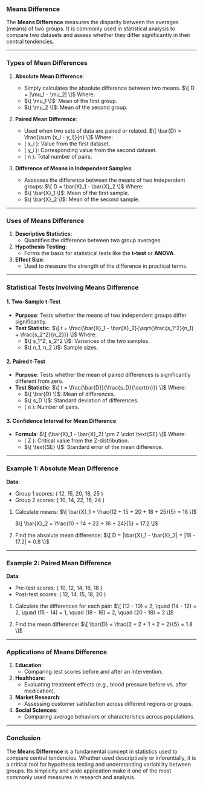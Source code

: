 ### **Means Difference**

The **Means Difference** measures the disparity between the averages (means) of two groups. It is commonly used in statistical analysis to compare two datasets and assess whether they differ significantly in their central tendencies.

---

### **Types of Mean Differences**

1. **Absolute Mean Difference**:
   - Simply calculates the absolute difference between two means.
   $\[
   D = |\mu_1 - \mu_2|
   \]$
   Where:
   - $\( \mu_1 \)$: Mean of the first group.
   - $\( \mu_2 \)$: Mean of the second group.

2. **Paired Mean Difference**:
   - Used when two sets of data are paired or related.
   $\[
   \bar{D} = \frac{\sum (x_i - y_i)}{n}
   \]$
   Where:
   - \( x_i \): Value from the first dataset.
   - \( y_i \): Corresponding value from the second dataset.
   - \( n \): Total number of pairs.

3. **Difference of Means in Independent Samples**:
   - Assesses the difference between the means of two independent groups:
   $\[
   D = \bar{X}_1 - \bar{X}_2
   \]$
   Where:
   - $\( \bar{X}_1 \)$: Mean of the first sample.
   - $\( \bar{X}_2 \)$: Mean of the second sample.

---

### **Uses of Means Difference**

1. **Descriptive Statistics**:
   - Quantifies the difference between two group averages.
2. **Hypothesis Testing**:
   - Forms the basis for statistical tests like the **t-test** or **ANOVA**.
3. **Effect Size**:
   - Used to measure the strength of the difference in practical terms.

---

### **Statistical Tests Involving Means Difference**

#### **1. Two-Sample t-Test**
- **Purpose**: Tests whether the means of two independent groups differ significantly.
- **Test Statistic**:
  $\[
  t = \frac{\bar{X}_1 - \bar{X}_2}{\sqrt{\frac{s_1^2}{n_1} + \frac{s_2^2}{n_2}}}
  \]$
  Where:
  - $\( s_1^2, s_2^2 \)$: Variances of the two samples.
  - $\( n_1, n_2 \)$: Sample sizes.

#### **2. Paired t-Test**
- **Purpose**: Tests whether the mean of paired differences is significantly different from zero.
- **Test Statistic**:
  $\[
  t = \frac{\bar{D}}{\frac{s_D}{\sqrt{n}}}
  \]$
  Where:
  - $\( \bar{D} \)$: Mean of differences.
  - $\( s_D \)$: Standard deviation of differences.
  - \( n \): Number of pairs.

#### **3. Confidence Interval for Mean Difference**
- **Formula**:
  $\[
  (\bar{X}_1 - \bar{X}_2) \pm Z \cdot \text{SE}
  \]$
  Where:
  - \( Z \): Critical value from the Z-distribution.
  - $\( \text{SE} \)$: Standard error of the mean difference.

---

### **Example 1: Absolute Mean Difference**

**Data**: 
- Group 1 scores: \( 12, 15, 20, 18, 25 \)
- Group 2 scores: \( 10, 14, 22, 16, 24 \)

1. Calculate means:
   $\[
   \bar{X}_1 = \frac{12 + 15 + 20 + 18 + 25}{5} = 18
   \]$
   
   $\[
   \bar{X}_2 = \frac{10 + 14 + 22 + 16 + 24}{5} = 17.2
   \]$

3. Find the absolute mean difference:
   $\[
   D = |\bar{X}_1 - \bar{X}_2| = |18 - 17.2| = 0.8
   \]$

---

### **Example 2: Paired Mean Difference**

**Data**: 
- Pre-test scores: \( 10, 12, 14, 16, 18 \)
- Post-test scores: \( 12, 14, 15, 18, 20 \)

1. Calculate the differences for each pair:
   $\[
   (12 - 10) = 2, \quad (14 - 12) = 2, \quad (15 - 14) = 1, \quad (18 - 16) = 2, \quad (20 - 18) = 2
   \]$

2. Find the mean difference:
   $\[
   \bar{D} = \frac{2 + 2 + 1 + 2 + 2}{5} = 1.8
   \]$

---

### **Applications of Means Difference**

1. **Education**:
   - Comparing test scores before and after an intervention.
2. **Healthcare**:
   - Evaluating treatment effects (e.g., blood pressure before vs. after medication).
3. **Market Research**:
   - Assessing customer satisfaction across different regions or groups.
4. **Social Sciences**:
   - Comparing average behaviors or characteristics across populations.

---

### **Conclusion**

The **Means Difference** is a fundamental concept in statistics used to compare central tendencies. Whether used descriptively or inferentially, it is a critical tool for hypothesis testing and understanding variability between groups. Its simplicity and wide application make it one of the most commonly used measures in research and analysis.
